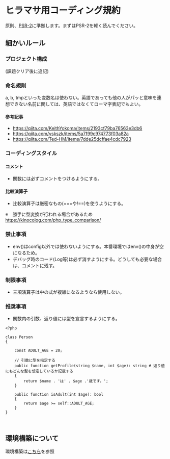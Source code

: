 # ヒラマサ用コーディング規約

原則、[PSR-2](http://www.infiniteloop.co.jp/docs/psr/psr-2-coding-style-guide.html)に準拠します。まずはPSR-2を軽く読んでください。

## 細かいルール

### プロジェクト構成

(課題クリア後に追記)

### 命名規則

a, b, tmpといった変数名は使わない。英語であっても他の人がパッと意味を連想できない名前に関しては、英語ではなくてローマ字表記でもよい。

#### 参考記事

- https://qiita.com/KeithYokoma/items/2193cf79ba76563e3db6
- https://qiita.com/yskszk/items/5a7f99c974773f03a82a
- https://qiita.com/Ted-HM/items/7dde25dcffae4cdc7923

### コーディングスタイル

#### コメント

- 関数には必ずコメントをつけるようにする。

#### 比較演算子

- 比較演算子は厳密なもの(===や!==)を使うようにする。

※　勝手に型変換が行われる場合があるため
https://kinocolog.com/php_type_comparison/

### 禁止事項

- env()はconfig以外では使わないようにする。本番環境ではenv()の中身が空になるため。
- デバッグ時のコード(Log等)は必ず消すようにする。どうしても必要な場合は、コメントに残す。

### 制限事項

- 三項演算子は中の式が複雑になるようなら使用しない。

### 推奨事項

- 関数内の引数、返り値には型を宣言するようにする。

```php:Person.php
<?php

class Person
{

    const ADULT_AGE = 20;

    // 引数に型を指定する
    public function getProfile(string $name, int $age): string # 返り値にもどんな型を想定しているか記載する
    {
        return $name . 'は' . $age .'歳です。';
    }

    public function isAdult(int $age): bool
    {
        return $age >= self::ADULT_AGE;
    }
}



```

## 環境構築について

環境構築は[こちら](build.md)を参照
